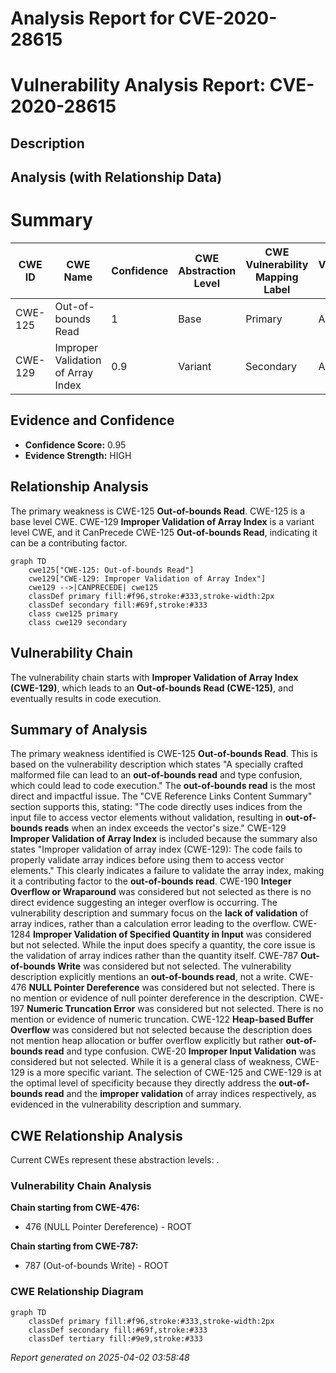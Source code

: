 # Analysis Report for CVE-2020-28615

# Vulnerability Analysis Report: CVE-2020-28615

## Description



## Analysis (with Relationship Data)

# Summary
| CWE ID    | CWE Name                               | Confidence | CWE Abstraction Level | CWE Vulnerability Mapping Label | CWE-Vulnerability Mapping Notes |
| --------- | -------------------------------------- | ---------- | ----------------------- | ------------------------------- | ------------------------------- |
| CWE-125   | Out-of-bounds Read                     | 1          | Base                    | Primary                         | Allowed                       |
| CWE-129   | Improper Validation of Array Index     | 0.9        | Variant                 | Secondary                       | Allowed                       |

## Evidence and Confidence

*   **Confidence Score:** 0.95
*   **Evidence Strength:** HIGH

## Relationship Analysis
The primary weakness is CWE-125 **Out-of-bounds Read**. CWE-125 is a base level CWE.
CWE-129 **Improper Validation of Array Index** is a variant level CWE, and it CanPrecede CWE-125 **Out-of-bounds Read**, indicating it can be a contributing factor.
```mermaid
graph TD
    cwe125["CWE-125: Out-of-bounds Read"]
    cwe129["CWE-129: Improper Validation of Array Index"]
    cwe129 -->|CANPRECEDE| cwe125
    classDef primary fill:#f96,stroke:#333,stroke-width:2px
    classDef secondary fill:#69f,stroke:#333
    class cwe125 primary
    class cwe129 secondary
```

## Vulnerability Chain
The vulnerability chain starts with **Improper Validation of Array Index (CWE-129)**, which leads to an **Out-of-bounds Read (CWE-125)**, and eventually results in code execution.

## Summary of Analysis
The primary weakness identified is CWE-125 **Out-of-bounds Read**. This is based on the vulnerability description which states "A specially crafted malformed file can lead to an **out-of-bounds read** and type confusion, which could lead to code execution." The **out-of-bounds read** is the most direct and impactful issue.
The "CVE Reference Links Content Summary" section supports this, stating: "The code directly uses indices from the input file to access vector elements without validation, resulting in **out-of-bounds reads** when an index exceeds the vector's size."
CWE-129 **Improper Validation of Array Index** is included because the summary also states "Improper validation of array index (CWE-129): The code fails to properly validate array indices before using them to access vector elements." This clearly indicates a failure to validate the array index, making it a contributing factor to the **out-of-bounds read**.
CWE-190 **Integer Overflow or Wraparound** was considered but not selected as there is no direct evidence suggesting an integer overflow is occurring. The vulnerability description and summary focus on the **lack of validation** of array indices, rather than a calculation error leading to the overflow.
CWE-1284 **Improper Validation of Specified Quantity in Input** was considered but not selected. While the input does specify a quantity, the core issue is the validation of array indices rather than the quantity itself.
CWE-787 **Out-of-bounds Write** was considered but not selected. The vulnerability description explicitly mentions an **out-of-bounds read**, not a write.
CWE-476 **NULL Pointer Dereference** was considered but not selected. There is no mention or evidence of null pointer dereference in the description.
CWE-197 **Numeric Truncation Error** was considered but not selected. There is no mention or evidence of numeric truncation.
CWE-122 **Heap-based Buffer Overflow** was considered but not selected because the description does not mention heap allocation or buffer overflow explicitly but rather **out-of-bounds read** and type confusion.
CWE-20 **Improper Input Validation** was considered but not selected. While it is a general class of weakness, CWE-129 is a more specific variant.
The selection of CWE-125 and CWE-129 is at the optimal level of specificity because they directly address the **out-of-bounds read** and the **improper validation** of array indices respectively, as evidenced in the vulnerability description and summary.


## CWE Relationship Analysis

Current CWEs represent these abstraction levels: .


### Vulnerability Chain Analysis

**Chain starting from CWE-476:**
- 476 (NULL Pointer Dereference) - ROOT


**Chain starting from CWE-787:**
- 787 (Out-of-bounds Write) - ROOT



### CWE Relationship Diagram

```mermaid
graph TD
    classDef primary fill:#f96,stroke:#333,stroke-width:2px
    classDef secondary fill:#69f,stroke:#333
    classDef tertiary fill:#9e9,stroke:#333
```



*Report generated on 2025-04-02 03:58:48*
